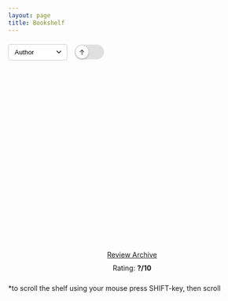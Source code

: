 ```yaml
---
layout: page
title: Bookshelf
---
```

<style>
/*----------------------------------------*/
/*               Bookshelf                */
/*----------------------------------------*/

.filter-container {
  display: flex;
  justify-content: flex-start;
  margin: 20px 0;
  gap: 15px;
  align-items: center;
}

/* Consistent select styling across devices */
.filter-select {
  padding: 8px 12px;
  border-radius: 4px;
  border: 1px solid #ccc;
  background-color: white;
  cursor: pointer;
  min-width: 120px;
  -webkit-appearance: none;
  -moz-appearance: none;
  appearance: none;
  background-image: url("data:image/svg+xml;charset=UTF-8,%3csvg xmlns='http://www.w3.org/2000/svg' viewBox='0 0 24 24' fill='none' stroke='currentColor' stroke-width='2' stroke-linecap='round' stroke-linejoin='round'%3e%3cpolyline points='6 9 12 15 18 9'%3e%3c/polyline%3e%3c/svg%3e");
  background-repeat: no-repeat;
  background-position: right 8px center;
  background-size: 16px;
  padding-right: 32px;
}

/* Remove default focus outline and add custom one */
.filter-select:focus {
  outline: none;
  border-color: #666;
  box-shadow: 0 0 0 2px rgba(0,0,0,0.1);
}

/* Style for mobile devices */
@media screen and (max-width: 768px) {
  .filter-container {
    padding: 0 10px;
  }
  
  .filter-select {
    font-size: 16px; /* Prevents zoom on iOS */
    padding: 10px 12px;
  }
}

/* Toggle Switch Container */
.toggle-container {
  position: relative;
  width: 60px;
  height: 30px;
  background-color: #e0e0e0;
  border-radius: 15px;
  cursor: pointer;
  transition: background-color 0.3s;
}

/* Toggle Ball */
.toggle-ball {
  position: absolute;
  top: 2px;
  left: 2px;
  width: 26px;
  height: 26px;
  background-color: white;
  border-radius: 50%;
  transition: transform 0.3s ease;
  display: flex;
  align-items: center;
  justify-content: center;
  box-shadow: 0 2px 4px rgba(0,0,0,0.2);
}

/* Toggle Ball when active (descending) */
.toggle-container.active .toggle-ball {
  transform: translateX(30px);
}

/* Arrow inside the ball */
.toggle-arrow {
  font-size: 14px;
  transition: transform 0.3s ease;
}

.toggle-container.active .toggle-arrow {
  transform: rotate(180deg);
}

/* Hover effects */
.filter-select:hover {
  border-color: #999;
}

.toggle-container:hover {
  background-color: #d0d0d0;
}

.slider-wrap{
  position: relative;
  width: 100%;
  height: 320px;
  margin: auto;
  margin-top: 20px;
  overflow: auto;
}

.slider-wrap::-webkit-scrollbar{
  display: none;
}

.slider{
  position: relative;
  margin: auto;
  height: 300px;
  width: 1900px;
  padding-top: 20px;
  justify-content: start;
  display: flex;
  // flex: 1;
}

.slider-item{
  position: relative;
  display: inline;
}

.slide:hover{
  bottom: 20px;
}

.book-spine{
  position: relative;
  height: 300px;
  padding-right: 20px;
  // -webkit-filter: drop-shadow(5px 5px 5px #222222);
  // filter: drop-shadow(5px 5px 5px #222222);
}

.rating-wrap{
  position: relative;
  display: flex;
  height: 50px;
  margin-top: 50px;
  text-align: center;
  justify-content: center;
  flex-direction: column;
}
</style>

<div class="filter-container">
    <select id="filterField" class="filter-select">
        <option value="author">Author</option>
        <option value="name">Book Name</option>
        <option value="date">Date</option>
        <option value="rating">Rating</option>
    </select>
    <div id="directionToggle" class="toggle-container">
        <div class="toggle-ball">
            <span class="toggle-arrow">↑</span>
        </div>
    </div>
</div>

<div class="slider-wrap">
    <div class="slider">
    <!-- Insert Books Here Using JS -->
    </div>
</div>

<div class="rating-wrap">
    <a href="{{ '/book-reflection-archive' | relative_url }}" id="review-link">Review Archive</a>
    <p style="margin-top:10px" id="rating">Rating: <b>?/10</b></p>
</div>

<div>
    <script src="data.js"></script>
    <script src="app.js"></script>
</div>

*to scroll the shelf using your mouse press SHIFT-key, then scroll
